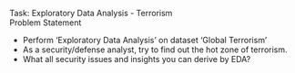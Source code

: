 Task:
Exploratory Data Analysis - Terrorism<br>
Problem Statement
<ul>
<li>Perform ‘Exploratory Data Analysis’ on dataset ‘Global Terrorism’</li>
<li>As a security/defense analyst, try to find out the hot zone of terrorism.</li>
<li>What all security issues and insights you can derive by EDA?</li></ul>
